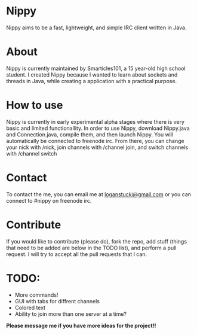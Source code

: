 # Nippy
Nippy aims to be a fast, lightweight, and simple IRC client written in Java.

# About
Nippy is currently maintained by Smarticles101, a 15 year-old high school student. I created Nippy because I wanted to learn about sockets and threads in Java, while creating a application with a practical purpose.

# How to use
Nippy is currently in early experimental alpha stages where there is very basic and limited functionallity.  In order to use Nippy, download Nippy.java and Connection.java, compile them, and then launch Nippy.  You will automatically be connected to freenode irc.  From there, you can change your nick with /nick, join channels with /channel join, and switch channels with /channel switch

# Contact
To contact the me, you can email me at loganstucki@gmail.com or you can connect to #nippy on freenode irc.

# Contribute
If you would like to contribute (please do), fork the repo, add stuff (things that need to be added are below in the TODO list), and perform a pull request.  I will try to accept all the pull requests that I can.

# TODO:
<ul>
  <li>More commands!</li>
  <li>GUI with tabs for diffrent channels</li>
  <li>Colored text</li>
  <li>Ability to join more than one server at a time?</li>
</ul>
<strong>Please message me if you have more ideas for the project!!</strong>
